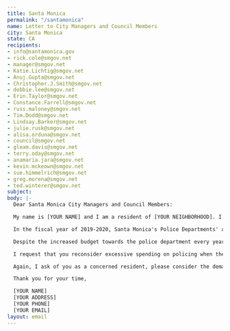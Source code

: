```yaml
---
title: Santa Monica
permalink: "/santamonica"
name: Letter to City Managers and Council Members
city: Santa Monica
state: CA
recipients:
- info@santamonica.gov
- rick.cole@smgov.net
- manager@smgov.net
- Katie.Lichtig@smgov.net
- Anuj.Gupta@smgov.net
- Christopher.J.Smith@smgov.net
- debbie.lee@smgov.net
- Erin.Taylor@smgov.net
- Constance.Farrell@smgov.net
- russ.maloney@smgov.net
- Tim.Dodd@smgov.net
- Lindsay.Barker@smgov.net
- julie.rusk@smgov.net
- alisa.orduna@smgov.net
- council@smgov.net
- gleam.davis@smgov.net
- terry.oday@smgov.net
- anamaria.jara@smgov.net
- kevin.mckeown@smgov.net
- sue.himmelrich@smgov.net
- greg.morena@smgov.net
- ted.winterer@smgov.net
subject:
body: |-
  Dear Santa Monica City Managers and Council Members:

  My name is [YOUR NAME] and I am a resident of [YOUR NEIGHBORHOOD]. I am writing to demand the allocation of resources to prioritize the safety and well-being of the city, and away from policing.

  In the fiscal year of 2019-2020, Santa Monica's Police Departments' allocated budget has escalated to a total of $97 million. Their budget has increased by 5.7% ($5 million) since the fiscal year of 2018-2019. This funding is in sharp contrast to the decrease of 19.1% ($2 million) spent towards affordable housing and economic development, and the meager increase of 3.1% ($1 million) in community and cultural services.

  Despite the increased budget towards the police department every year, the City of Santa Monica has not seen a meaningful improvement in public safety. On the contrary, the systematic and disproportionate targeting of minority groups and residents of color has caused people in our city to live in fear. Police brutality, injustice, and discrimination are intolerable issues of significant importance, yet there have been no signs of improvement in our police systems to ensure equal treatment of the whole community.

  I request that you reconsider excessive spending on policing when these resources can be distributed towards ensuring the health and well-being of all those that reside in our city, by focusing on homelessness, restorative justice, employment, affordable housing, youth programs, public education, and mental health. It is evident throughout history that the challenges of solving social issues have been overcome when they are able to address the problem rather than merely treating its symptoms.

  Again, I ask of you as a concerned resident, please consider the demands to improve our community.

  Thank you for your time,

  [YOUR NAME]
  [YOUR ADDRESS]
  [YOUR PHONE]
  [YOUR EMAIL]
layout: email
---
```

